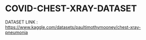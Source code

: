 # COVID-CHEST-XRAY-DATASET







 DATASET LINK  :  https://www.kaggle.com/datasets/paultimothymooney/chest-xray-pneumonia
